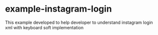 # example-instagram-login
This example developed to help developer to understand instagram login xml with keyboard soft implementation
